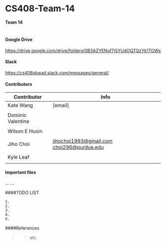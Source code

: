 # CS408-Team-14
<!--

-->

**Team 14**

<!--
Atom
	1. cmd + shift + p
	2. Markdown Preview
-->

#

#### Google Drive
https://drive.google.com/drive/folders/0B3AZYENof7jSYUdOQTQzYk1TOWs
<br />
#### Slack
https://cs408skwad.slack.com/messages/general/
<br />



#### Contributors
Contributor          | Info
-------------------- | -------------
Kate Wang            | [email]
	             |
Dominic Valentine    |
		     |
Wilson E Husin       |
                     |                 
Jiho Choi            | jihochoi1993@gmail.com choi296@purdue.edu
		     |                     
Kyle Leaf            |
                     |



#### Important files
...
...
<br />




<!--
	Jiho Choi
		Email	:	jihochoi1993@gmail.com
		Web		:	http://web.ics.purdue.edu/~choi296/
-->



####TODO LIST

	1.
	2.
	3.
	4.
	5.





####References




>>etc.






<br />
<br />
<br />
<br />

<!--
 Copyright 2017, Purdue Univ.
-->
